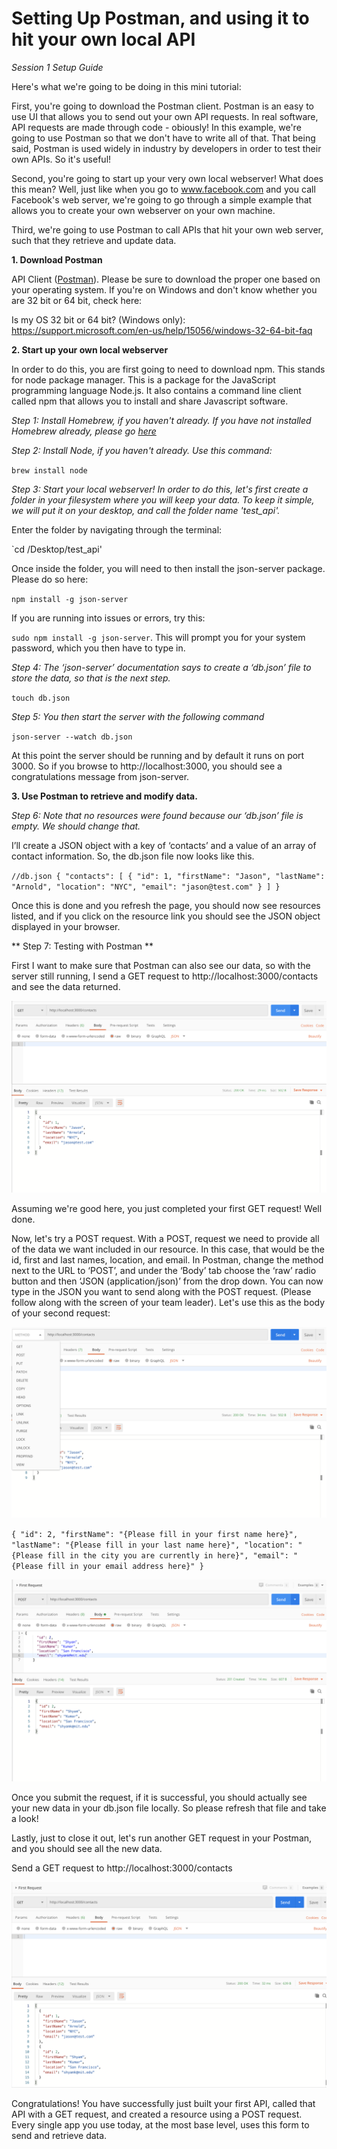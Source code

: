 # Setting Up Postman, and using it to hit your own local API
*Session 1 Setup Guide*

Here's what we're going to be doing in this mini tutorial:

First, you're going to download the Postman client. Postman is an easy to use UI that allows you to send out your own API requests. In real software, API requests are made through code - obiously! In this example, we're going to use Postman so that we don't have to write all of that. That being said, Postman is used widely in industry  by developers in order to test their own APIs. So it's useful!

Second, you're going to start up your very own local webserver! What does this mean? Well, just like when you go to www.facebook.com and you call Facebook's web server, we're going to go through a simple example that allows you to create your own webserver on your own machine.

Third, we're going to use Postman to call APIs that hit your own web server, such that they retrieve and update data.


**1. Download Postman**

API Client ([Postman](https://www.postman.com/)). Please be sure to download the proper one based on your operating system. If you're on Windows and don't know whether you are 32 bit or 64 bit, check here:

Is my OS 32 bit or 64 bit? (Windows only): https://support.microsoft.com/en-us/help/15056/windows-32-64-bit-faq

**2. Start up your own local webserver**

In order to do this, you are first going to need to download npm. This stands for node package manager. This is a package for the JavaScript programming language Node.js. It also contains a command line client called npm that allows you to install and share Javascript software.

*Step 1: Install Homebrew, if you haven't already. If you have not installed Homebrew already, please go [here](/session1/setup_terminal.md)*

*Step 2: Install Node, if you haven't already. Use this command:*

`brew install node`

*Step 3: Start your local webserver! In order to do this, let's first create a folder in your filesystem where you will keep your data. To keep it simple, we will put it on your desktop, and call the folder name 'test_api'.*

Enter the folder by navigating through the terminal:

`cd /Desktop/test_api'

Once inside the folder, you will need to then install the json-server package. Please do so here:

`npm install -g json-server`

If you are running into issues or errors, try this:

`sudo npm install -g json-server`. This will prompt you for your system password, which you then have to type in.

*Step 4: The ‘json-server’ documentation says to create a ‘db.json’ file to store the data, so that is the next step.*

`touch db.json`

*Step 5: You then start the server with the following command*

`json-server --watch db.json`

At this point the server should be running and by default it runs on port 3000. So if you browse to http://localhost:3000, you should see a congratulations message from json-server.

**3. Use Postman to retrieve and modify data.**

*Step 6: Note that no resources were found because our ‘db.json’ file is empty. We should change that.*

I’ll create a JSON object with a key of ‘contacts’ and a value of an array of contact information. So, the db.json file now looks like this.


`//db.json
{
  "contacts": [
    {
      "id": 1,
      "firstName": "Jason",
      "lastName": "Arnold",
      "location": "NYC",
      "email": "jason@test.com"
    }
  ]
}`

Once this is done and you refresh the page, you should now see resources listed, and if you click on the resource link you should see the JSON object displayed in your browser.


** Step 7: Testing with Postman **

First I want to make sure that Postman can also see our data, so with the server still running, I send a GET request to http://localhost:3000/contacts and see the data returned.

![Postman1](../assets/draft/Postman1.png)


Assuming we're good here, you just completed your first GET request! Well done. 

Now, let's try a POST request. With a POST, request we need to provide all of the data we want included in our resource. In this case, that would be the id, first and last names, location, and email. In Postman, change the method next to the URL to ‘POST’, and under the ‘Body’ tab choose the ‘raw’ radio button and then ‘JSON (application/json)’ from the drop down. You can now type in the JSON you want to send along with the POST request. (Please follow along with the screen of your team leader). Let's use this as the body of your second request:

![Postman2](../assets/draft/Postman2.png)

`{
  "id": 2,
  "firstName": "{Please fill in your first name here}",
  "lastName": "{Please fill in your last name here}",
  "location": "{Please fill in the city you are currently in here}",
  "email": "{Please fill in your email address here}"
}`

![Postman3](../assets/draft/Postman3.png)


Once you submit the request, if it is successful, you should actually see your new data in your db.json file locally. So please refresh that file and take a look!

Lastly, just to close it out, let's run another GET request in your Postman, and you should see all the new data.


Send a GET request to http://localhost:3000/contacts

![Postman4](../assets/draft/Postman4.png)


Congratulations! You have successfully just built your first API, called that API with a GET request, and created a resource using a POST request. Every single app you use today, at the most base level, uses this form to send and retrieve data.





